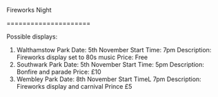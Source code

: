 
Fireworks Night

=====================


Possible displays: 
1. Walthamstow Park
	Date: 5th November 
	Start Time: 7pm 
	Description: Fireworks display set to 80s music
	Price: Free
2. Southwark Park
	Date: 5th November
	Start Time: 5pm
	Description: Bonfire and parade
	Price: £10
3. Wembley Park
	Date: 8th November
	Start TimeL 7pm
	Description: Fireworks display and carnival
	Prince £5



